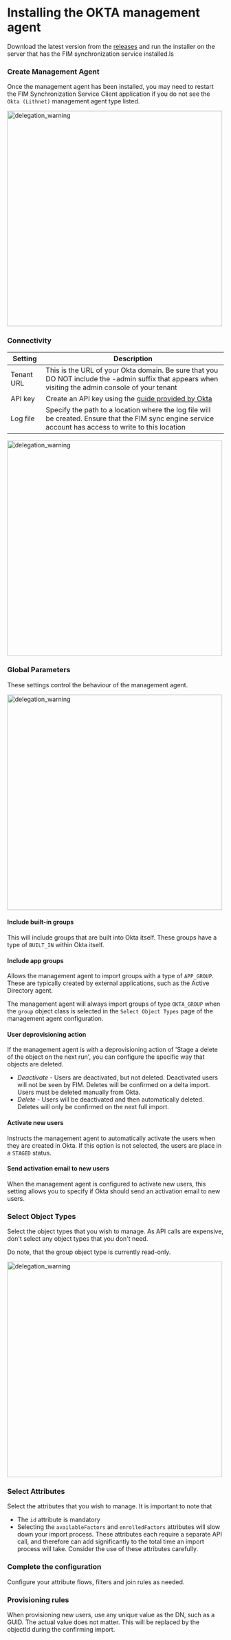 # Installing the OKTA management agent

Download the latest version from the [releases](https://github.com/lithnet/okta-managementagent/releases/) and run the installer on the server that has the FIM synchronization service installed.ls

### Create Management Agent
Once the management agent has been installed, you may need to restart the FIM Synchronization Service Client application if you do not see the `Okta (Lithnet)` management agent type listed.

<img src="../images/setup-1.png" alt="delegation_warning" width="500px">

### Connectivity
| Setting | Description |
| --- | --- |
| Tenant URL | This is the URL of your Okta domain. Be sure that you DO NOT include the -admin suffix that appears when visiting the admin console of your tenant |
| API key | Create an API key using the [guide provided by Okta](https://developer.okta.com/docs/api/getting_started/getting_a_token) |
| Log file | Specify the path to a location where the log file will be created. Ensure that the FIM sync engine service account has access to write to this location |

<img src="../images/setup-2.png" alt="delegation_warning" width="500px">

### Global Parameters
These settings control the behaviour of the management agent. 

<img src="../images/setup-3.png" alt="delegation_warning" width="500px">

#### Include built-in groups
This will include groups that are built into Okta itself. These groups have a type of `BUILT_IN` within Okta itself.

#### Include app groups
Allows the management agent to import groups with a type of `APP_GROUP`. These are typically created by external applications, such as the Active Directory agent.

The management agent will always import groups of type `OKTA_GROUP` when the `group` object class is selected in the `Select Object Types` page of the management agent configuration.

#### User deprovisioning action
If the management agent is with a deprovisioning action of 'Stage a delete of the object on the next run', you can configure the specific way that objects are deleted.
* *Deactivate* - Users are deactivated, but not deleted. Deactivated users will not be seen by FIM. Deletes will be confirmed on a delta import. Users must be deleted manually from Okta.
* *Delete* - Users will be deactivated and then automatically deleted. Deletes will only be confirmed on the next full import.

#### Activate new users
Instructs the management agent to automatically activate the users when they are created in Okta. If this option is not selected, the users are place in a `STAGED` status.

#### Send activation email to new users
When the management agent is configured to activate new users, this setting allows you to specify if Okta should send an activation email to new users.

### Select Object Types
Select the object types that you wish to manage. As API calls are expensive, don't select any object types that you don't need.

Do note, that the group object type is currently read-only.

<img src="../images/setup-4.png" alt="delegation_warning" width="500px">

### Select Attributes 
Select the attributes that you wish to manage. It is important to note that
* The `id` attribute is mandatory
* Selecting the `availableFactors` and `enrolledFactors` attributes will slow down your import process. These attributes each require a separate API call, and therefore can add significantly to the total time an import process will take. Consider the use of these attributes carefully.

### Complete the configuration
Configure your attribute flows, filters and join rules as needed.

### Provisioning rules
When provisioning new users, use any unique value as the DN, such as a GUID. The actual value does not matter. This will be replaced by the objectId during the confirming import.
